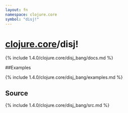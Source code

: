 ```yaml
---
layout: fn
namespace: clojure.core
symbol: "disj!"
---
```


# [clojure.core](../)/disj!

{% include 1.4.0/clojure.core/disj_bang/docs.md %}

##Examples

{% include 1.4.0/clojure.core/disj_bang/examples.md %}
## Source
{% include 1.4.0/clojure.core/disj_bang/src.md %}

